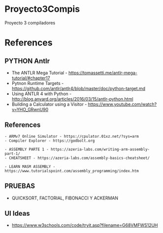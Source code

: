 # Proyecto3Compis
Proyecto 3 compiladores

# References 

## PYTHON Antlr
 - The ANTLR Mega Tutorial - https://tomassetti.me/antlr-mega-tutorial/#chapter17
 - Pytnon Runtime Targets - https://github.com/antlr/antlr4/blob/master/doc/python-target.md
 - Using ANTLR 4 with Python - http://blog.anvard.org/articles/2016/03/15/antlr-python.html
 - Building a Calculator using a Visitor - https://www.youtube.com/watch?v=YHO_GRwnU90


## References
    - ARMv7 Online Simulator - https://cpulator.01xz.net/?sys=arm
    - Compiler Explorer - https://godbolt.org

    - ASSEMBLY PARTE 1 - https://azeria-labs.com/writing-arm-assembly-part-1/
    - CHEATSHEET - https://azeria-labs.com/assembly-basics-cheatsheet/

    - LEARN MASM ASSEMBLY - https://www.tutorialspoint.com/assembly_programming/index.htm


## PRUEBAS
 - QUICKSORT, FACTORIAL, FIBONACCI Y ACKERMAN

## UI Ideas
 - https://www.w3schools.com/code/tryit.asp?filename=G68VMFWS12UH
